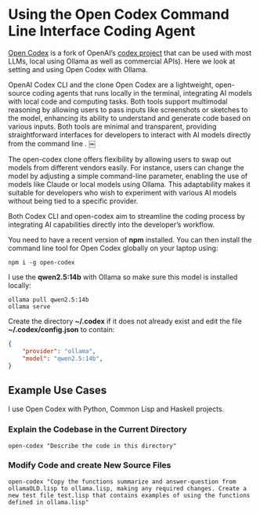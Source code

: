 # Using the Open Codex Command Line Interface Coding Agent

[Open Codex](https://github.com/ymichael/open-codex) is a fork of OpenAI’s [codex project](https://github.com/openai/codex) that can be used with most LLMs, local using Ollama as well as commercial APIs). Here we look at setting and using Open Codex with Ollama.

OpenAI Codex CLI and the clone Open Codex are a lightweight, open-source coding agents that runs locally in the terminal, integrating AI models with local code and computing tasks. Both tools support multimodal reasoning by allowing users to pass inputs like screenshots or sketches to the model, enhancing its ability to understand and generate code based on various inputs. Both tools are minimal and transparent, providing straightforward interfaces for developers to interact with AI models directly from the command line . ￼

The open-codex clone offers flexibility by allowing users to swap out models from different vendors easily. For instance, users can change the model by adjusting a simple command-line parameter, enabling the use of models like Claude or local models using Ollama. This adaptability makes it suitable for developers who wish to experiment with various AI models without being tied to a specific provider.

Both Codex CLI and open-codex aim to streamline the coding process by integrating AI capabilities directly into the developer’s workflow. 

You need to have a recent version of **npm** installed. You can then install the command line tool for Open Codex globally on your laptop using:

    npm i -g open-codex

I use the **qwen2.5:14b** with Ollama so make sure this model is installed locally:

    ollama pull qwen2.5:14b
    ollama serve

Create the directory **~/.codex** if it does not already exist and edit the file **~/.codex/config.json** to contain:

```json
{
    "provider": "ollama",
    "model": "qwen2.5:14b",
}
```

## Example Use Cases

I use Open Codex with Python, Common Lisp and Haskell projects.

### Explain the Codebase in the Current Directory

    open-codex "Describe the code in this directory"

### Modify Code and create New Source Files

    open-codex "Copy the functions summarize and answer-question from ollamaOLD.lisp to ollama.lisp, making any required changes. Create a new test file test.lisp that contains examples of using the functions defined in ollama.lisp"

